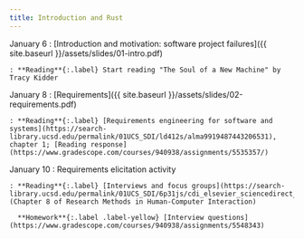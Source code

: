 ```yaml
---
title: Introduction and Rust
---
```


January 6
: [Introduction and motivation: software project failures]({{ site.baseurl }}/assets/slides/01-intro.pdf)

    : **Reading**{:.label} Start reading "The Soul of a New Machine" by Tracy Kidder

January 8
: [Requirements]({{ site.baseurl }}/assets/slides/02-requirements.pdf)

    : **Reading**{:.label} [Requirements engineering for software and systems](https://search-library.ucsd.edu/permalink/01UCS_SDI/ld412s/alma9919487443206531), chapter 1; [Reading response](https://www.gradescope.com/courses/940938/assignments/5535357/)

January 10
: Requirements elicitation activity

    : **Reading**{:.label} [Interviews and focus groups](https://search-library.ucsd.edu/permalink/01UCS_SDI/6p31js/cdi_elsevier_sciencedirect_doi_10_1016_B978_0_12_805390_4_00008_X) (Chapter 8 of Research Methods in Human-Computer Interaction)

      **Homework**{:.label .label-yellow} [Interview questions](https://www.gradescope.com/courses/940938/assignments/5548343)
